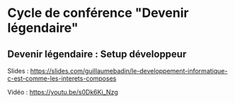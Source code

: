 # Cycle de conférence "Devenir légendaire"

## Devenir légendaire : Setup développeur

Slides : https://slides.com/guillaumebadin/le-developpement-informatique-c-est-comme-les-interets-composes

Vidéo : https://youtu.be/s0Dk6Ki_Nzg
